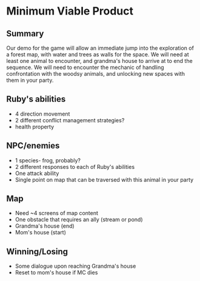 # Minimum Viable Product

## Summary

Our demo for the game will allow an immediate jump into the exploration of a forest map, with water and trees as walls for the space. We will need at least one animal to encounter, and grandma's house to arrive at to end the sequence. We will need to encounter the mechanic of handling confrontation with the woodsy animals, and unlocking new spaces with them in your party.

## Ruby's abilities

- 4 direction movement
- 2 different conflict management strategies?
- health property

## NPC/enemies

- 1 species- frog, probably?
- 2 different responses to each of Ruby's abilities
- One attack ability
- Single point on map that can be traversed with this animal in your party

## Map

- Need ~4 screens of map content
- One obstacle that requires an ally (stream or pond)
- Grandma's house (end)
- Mom's house (start)


## Winning/Losing

- Some dialogue upon reaching Grandma's house
- Reset to mom's house if MC dies
